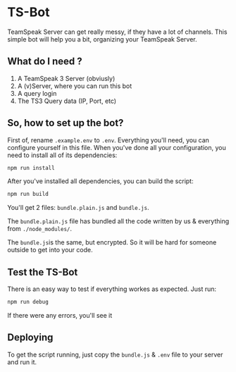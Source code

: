 # TS-Bot
TeamSpeak Server can get really messy, if they have a lot of channels. This simple bot will help you a bit, organizing your TeamSpeak Server.

## What do I need ?
1. A TeamSpeak 3 Server (obviusly)
1. A (v)Server, where you can run this bot
1. A query login
1. The TS3 Query data (IP, Port, etc)

## So, how to set up the bot?
First of, rename `.example.env` to `.env`. Everything you'll need, you can configure yourself in this file. When you've done all your configuration, you need to install all of its dependencies:
```bash
npm run install
```
After you've installed all dependencies, you can build the script:
```bash
npm run build
```
You'll get 2 files: `bundle.plain.js` and `bundle.js`.

The `bundle.plain.js` file has bundled all the code written by us & everything from `./node_modules/`.

The `bundle.js`is the same, but encrypted. So it will be hard for someone outside to get into your code.

## Test the TS-Bot
There is an easy way to test if everything workes as expected. Just run:
```bash
npm run debug
```
If there were any errors, you'll see it

## Deploying
To get the script running, just copy the `bundle.js` & `.env` file to your server and run it.